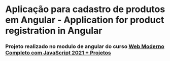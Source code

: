 
# Aplicação para cadastro de produtos em Angular - Application for product registration in Angular

### Projeto realizado no modulo de angular do curso [Web Moderno Completo com JavaScript 2021 + Projetos](https://www.udemy.com/course/curso-web/)
